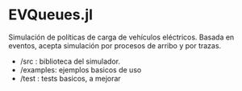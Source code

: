 # EVQueues.jl

Simulación de políticas de carga de vehículos eléctricos. Basada en eventos, acepta simulación por procesos de arribo y por trazas.

* /src : biblioteca del simulador.
* /examples: ejemplos basicos de uso
* /test : tests basicos, a mejorar
